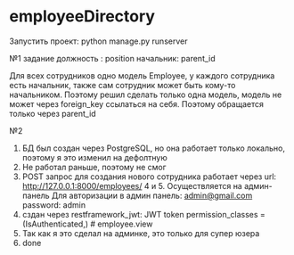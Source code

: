 # employeeDirectory
Запустить проект: python manage.py runserver

№1 задание
должность : position
начальник: parent_id

Для всех сотрудников одно модель Employee, у каждого сотрудника есть начальник, также сам сотрудник может быть кому-то начальником. Поэтому решил сделать только одна модель, модель не может через foreign_key ссылаться на себя. Поэтому обращается только через parent_id

№2
1. БД был создан через PostgreSQL, но она работает только локально, поэтому я это изменил на дефолтную
2. Не работал раньше, поэтому не смог
3. POST запрос для создания нового сотрудника работает через url: http://127.0.0.1:8000/employees/
4 и 5. Осуществляется на админ-панель
Для авторизации в админ панель:
admin@gmail.com
password: admin
6. сздан через restframework_jwt: JWT token
permission_classes = (IsAuthenticated,) # employee.view
7. Так как я это сделал на админке, это только для супер юзера
8. done
